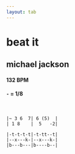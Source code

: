 ```yaml
---
layout: tab
---
```


# beat it
## michael jackson

#### 132 BPM
#### `-` = 1/8

<br/>

```bbx-melody
|~ 3 6  7| 6 (5)  |
| 1 8    |  5   -2|
```

```
|-t-t-t-t|-t-tt--t|
|--x---k-|--x---k-|
|b---b---|b----b--|
```

